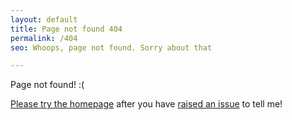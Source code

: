```yaml
---
layout: default
title: Page not found 404
permalink: /404
seo: Whoops, page not found. Sorry about that

---
```


Page not found! :(

[Please try the homepage](https://thechels.uk/) after you have [raised an issue](https://github.com/MatBenfield/TheChels.uk/issues/new?assignees=&labels=&template=bug-report.md&title=404-page) to tell me!
